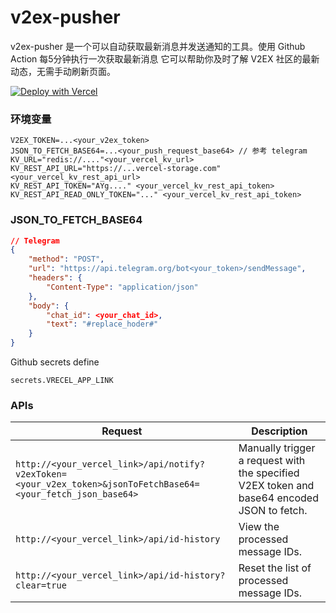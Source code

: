 # v2ex-pusher
v2ex-pusher 是一个可以自动获取最新消息并发送通知的工具。使用 Github Action 每5分钟执行一次获取最新消息
它可以帮助你及时了解 V2EX 社区的最新动态，无需手动刷新页面。


[![Deploy with Vercel](https://vercel.com/button)](https://vercel.com/new/import?s=https%3A%2F%2Fgithub.com%2FbestK%2Fv2ex-pusher&hasTrialAvailable=1&showOptionalTeamCreation=false&project-name=v2ex-pusher&env=V2EX_TOKEN&env=JSON_TO_FETCH_BASE64&env=KV_URL&env=KV_REST_API_URL&env=KV_REST_API_TOKEN&env=KV_REST_API_READ_ONLY_TOKEN&framework=nextjs&totalProjects=1&remainingProjects=1)



### 环境变量
``` properties
V2EX_TOKEN=...<your_v2ex_token>
JSON_TO_FETCH_BASE64=...<your_push_request_base64> // 参考 telegram
KV_URL="redis://...."<your_vercel_kv_url>
KV_REST_API_URL="https://...vercel-storage.com" <your_vercel_kv_rest_api_url>
KV_REST_API_TOKEN="AYg...." <your_vercel_kv_rest_api_token>
KV_REST_API_READ_ONLY_TOKEN="..." <your_vercel_kv_rest_api_token>
```


### JSON_TO_FETCH_BASE64
``` json
// Telegram
{
    "method": "POST",
    "url": "https://api.telegram.org/bot<your_token>/sendMessage",
    "headers": {
        "Content-Type": "application/json"
    },
    "body": {
        "chat_id": <your_chat_id>,
        "text": "#replace_hoder#"
    }
}
```
Github secrets define
```
secrets.VRECEL_APP_LINK
```

### APIs
| Request | Description |
| --- | --- |
| `http://<your_vercel_link>/api/notify?v2exToken=<your_v2ex_token>&jsonToFetchBase64=<your_fetch_json_base64>` | Manually trigger a request with the specified V2EX token and base64 encoded JSON to fetch. |
| `http://<your_vercel_link>/api/id-history` | View the processed message IDs. |
| `http://<your_vercel_link>/api/id-history?clear=true` | Reset the list of processed message IDs. |
